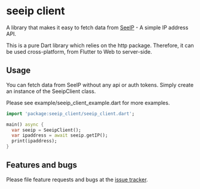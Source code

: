 # seeip client

A library that makes it easy to fetch data from [SeeIP](https://seeip.org/) - A simple IP address API.

This is a pure Dart library which relies on the http package. Therefore, it can be used cross-platform, from Flutter to Web to server-side.

## Usage

You can fetch data from SeeIP without any api or auth tokens. Simply create an instance of the SeeipClient class.

Please see example/seeip_client_example.dart for more examples.

```dart
import 'package:seeip_client/seeip_client.dart';

main() async {
  var seeip = SeeipClient();
  var ipaddress = await seeip.getIP();
  print(ipaddress);
}
```

## Features and bugs

Please file feature requests and bugs at the [issue tracker](https://github.com/madaboutbrighton/seeip_client/blob/master/LICENSE.md).